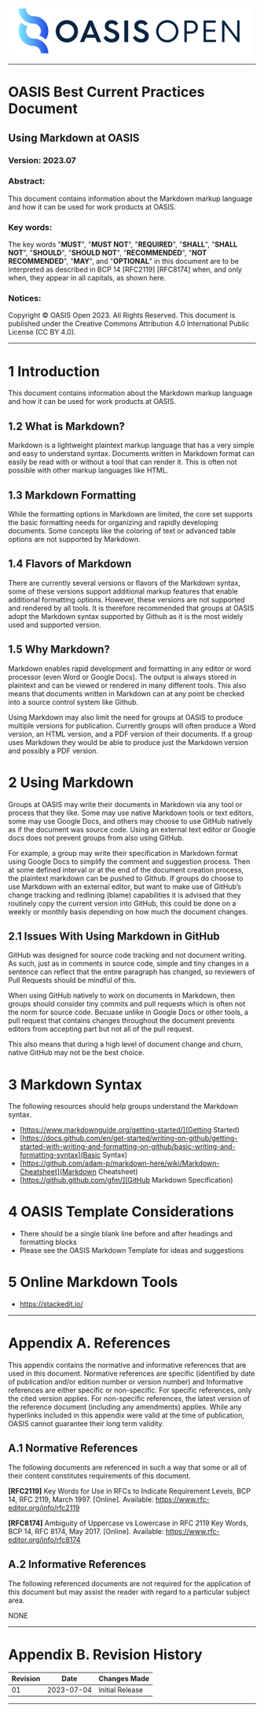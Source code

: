 ![OASIS](../OASIS-Logo.png)

---

# OASIS Best Current Practices Document

## Using Markdown at OASIS

### Version: 2023.07

### Abstract:

This document contains information about the Markdown markup language and how it
can be used for work products at OASIS.

### Key words:

The key words "**MUST**", "**MUST NOT**", "**REQUIRED**", "**SHALL**", "**SHALL
NOT**", "**SHOULD**", "**SHOULD NOT**", "**RECOMMENDED**", "**NOT
RECOMMENDED**", "**MAY**", and "**OPTIONAL**" in this document are to be
interpreted as described in BCP 14 [RFC2119] [RFC8174] when, and only when,
they appear in all capitals, as shown here.

### Notices:

Copyright © OASIS Open 2023. All Rights Reserved. This document is published
under the Creative Commons Attribution 4.0 International Public License (CC BY
4.0).

---

# 1 Introduction

This document contains information about the Markdown markup language and how it
can be used for work products at OASIS.

## 1.2 What is Markdown?

Markdown is a lightweight plaintext markup language that has a very simple and
easy to understand syntax. Documents written in Markdown format can easily be
read with or without a tool that can render it. This is often not possible with
other markup languages like HTML.

## 1.3 Markdown Formatting

While the formatting options in Markdown are limited, the core set supports the
basic formatting needs for organizing and rapidly developing documents. Some
concepts like the coloring of text or advanced table options are not supported
by Markdown.

## 1.4 Flavors of Markdown

There are currently several versions or flavors of the Markdown syntax, some of
these versions support additional markup features that enable additional
formatting options. However, these versions are not supported and rendered by
all tools. It is therefore recommended that groups at OASIS adopt the Markdown
syntax supported by Github as it is the most widely used and supported
version.

## 1.5 Why Markdown?

Markdown enables rapid development and formatting in any editor or word
processor (even Word or Google Docs). The output is always stored in plaintext
and can be viewed or rendered in many different tools. This also means that
documents written in Markdown can at any point be checked into a source control
system like Github.

Using Markdown may also limit the need for groups at OASIS to produce multiple
versions for publication. Currently groups will often produce a Word version,
an HTML version, and a PDF version of their documents. If a group uses Markdown
they would be able to produce just the Markdown version and possibly a PDF
version.

# 2 Using Markdown

Groups at OASIS may write their documents in Markdown via any tool or process
that they like. Some may use native Markdown tools or text editors, some may
use Google Docs, and others may choose to use GitHub natively as if the
document was source code. Using an external text editor or Google docs does not
prevent groups from also using GitHub.

For example, a group may write their specification in Markdown format using
Google Docs to simplify the comment and suggestion process. Then at some
defined interval or at the end of the document creation process, the plaintext
markdown can be pushed to Github. If groups do choose to use Markdown with an
external editor, but want to make use of GitHub’s change tracking and
redlining (blame) capabilities it is advised that they routinely copy the
current version into GitHub, this could be done on a weekly or monthly basis
depending on how much the document changes.

## 2.1 Issues With Using Markdown in GitHub

GitHub was designed for source code tracking and not document writing. As such,
just as in comments in source code, simple and tiny changes in a sentence can
reflect that the entire paragraph has changed, so reviewers of Pull Requests
should be mindful of this.

When using GitHub natively to work on documents in Markdown, then groups should
consider tiny commits and pull requests which is often not the norm for source
code. Becuase unlike in Google Docs or other tools, a pull request that
contains changes throughout the document prevents editors from accepting part
but not all of the pull request. 

This also means that during a high level of document change and churn, native
GitHub may not be the best choice. 

# 3 Markdown Syntax

The following resources should help groups understand the Markdown syntax.

- [https://www.markdownguide.org/getting-started/](Getting Started)
- [https://docs.github.com/en/get-started/writing-on-github/getting-started-with-writing-and-formatting-on-github/basic-writing-and-formatting-syntax](Basic Syntax)
- [https://github.com/adam-p/markdown-here/wiki/Markdown-Cheatsheet](Markdown Cheatsheet)
- [https://github.github.com/gfm/](GitHub Markdown Specification)

# 4 OASIS Template Considerations

 - There should be a single blank line before and after headings and formatting blocks
 - Please see the OASIS Markdown Template for ideas and suggestions
  
# 5 Online Markdown Tools

 - https://stackedit.io/

---

# Appendix A. References

This appendix contains the normative and informative references that are used in
this document. Normative references are specific (identified by date of
publication and/or edition number or version number) and Informative references
are either specific or non-specific. For specific references, only the cited
version applies. For non-specific references, the latest version of the
reference document (including any amendments) applies. While any hyperlinks
included in this appendix were valid at the time of publication, OASIS cannot
guarantee their long term validity.

## A.1 Normative References

The following documents are referenced in such a way that some or all of their
content constitutes requirements of this document.

**[RFC2119]**
Key Words for Use in RFCs to Indicate Requirement Levels, BCP 14, RFC 2119, March 1997. [Online]. Available: https://www.rfc-editor.org/info/rfc2119

**[RFC8174]**
Ambiguity of Uppercase vs Lowercase in RFC 2119 Key Words, BCP 14, RFC 8174, May 2017. [Online]. Available: https://www.rfc-editor.org/info/rfc8174

## A.2 Informative References

The following referenced documents are not required for the application of this document but may assist the reader with regard to a particular subject area.

NONE

---

# Appendix B. Revision History

| Revision | Date       | Changes Made     |
|---       |---         |---               |
| 01       | 2023-07-04 | Initial Release  |

---